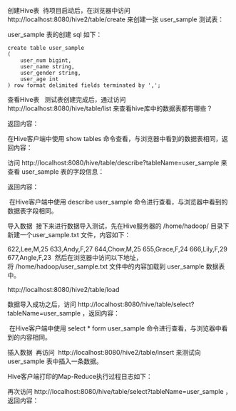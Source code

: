 创建Hive表 
待项目启动后，在浏览器中访问 http://localhost:8080/hive2/table/create 来创建一张 user_sample 测试表：

user_sample 表的创建 sql 如下：

    create table user_sample
    ( 
        user_num bigint, 
        user_name string, 
        user_gender string, 
        user_age int
    ) row format delimited fields terminated by ',';
查看Hive表  
测试表创建完成后，通过访问 http://localhost:8080/hive/table/list 来查看hive库中的数据表都有哪些？

返回内容：



在Hive客户端中使用 show tables 命令查看，与浏览器中看到的数据表相同，返回内容：



访问 http://localhost:8080/hive/table/describe?tableName=user_sample 来查看 user_sample 表的字段信息：

返回内容：



 在Hive客户端中使用 describe user_sample 命令进行查看，与浏览器中看到的数据表字段相同。



导入数据 
接下来进行数据导入测试，先在Hive服务器的 /home/hadoop/ 目录下新建一个user_sample.txt 文件，内容如下：

622,Lee,M,25
633,Andy,F,27
644,Chow,M,25
655,Grace,F,24
666,Lily,F,29
677,Angle,F,23
 然后在浏览器中访问以下地址，将 /home/hadoop/user_sample.txt 文件中的内容加载到 user_sample 数据表中。

http://localhost:8080/hive2/table/load

数据导入成功之后，访问 http://localhost:8080/hive/table/select?tableName=user_sample ，返回内容：



 在Hive客户端中使用 select * form user_sample 命令进行查看，与浏览器中看到的内容相同。



插入数据 
再访问  http://localhost:8080/hive2/table/insert 来测试向 user_sample 表中插入一条数据。



Hive客户端打印的Map-Reduce执行过程日志如下：



再次访问 http://localhost:8080/hive/table/select?tableName=user_sample ，返回内容：
